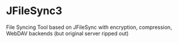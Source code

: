 JFileSync3
==========

File Syncing Tool based on JFileSync with encryption, compression, WebDAV backends (but original server ripped out)
